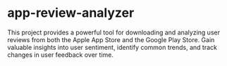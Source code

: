 # app-review-analyzer
This project provides a powerful tool for downloading and analyzing user reviews from both the Apple App Store and the Google Play Store. Gain valuable insights into user sentiment, identify common trends, and track changes in user feedback over time.

